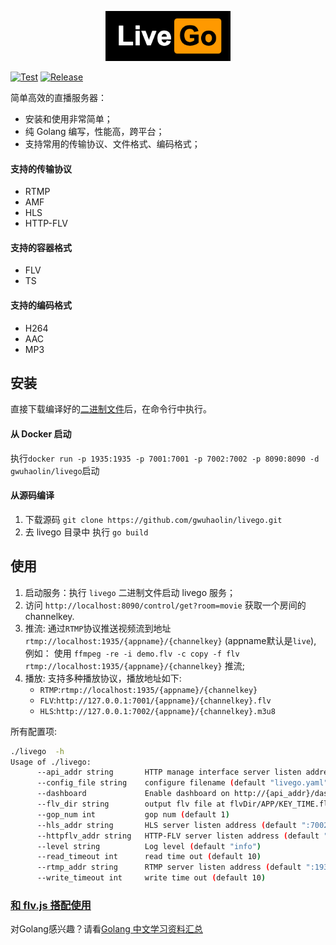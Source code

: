 <p align='center'>
    <img src='./logo.png' width='200px' height='80px'/>
</p>

[![Test](https://github.com/gwuhaolin/livego/workflows/Test/badge.svg)](https://github.com/gwuhaolin/livego/actions?query=workflow%3ATest)
[![Release](https://github.com/gwuhaolin/livego/workflows/Release/badge.svg)](https://github.com/gwuhaolin/livego/actions?query=workflow%3ARelease)

简单高效的直播服务器：
- 安装和使用非常简单；
- 纯 Golang 编写，性能高，跨平台；
- 支持常用的传输协议、文件格式、编码格式；

#### 支持的传输协议
- RTMP
- AMF
- HLS
- HTTP-FLV

#### 支持的容器格式
- FLV
- TS

#### 支持的编码格式
- H264
- AAC
- MP3

## 安装
直接下载编译好的[二进制文件](https://github.com/gwuhaolin/livego/releases)后，在命令行中执行。

#### 从 Docker 启动
执行`docker run -p 1935:1935 -p 7001:7001 -p 7002:7002 -p 8090:8090 -d gwuhaolin/livego`启动

#### 从源码编译
1. 下载源码 `git clone https://github.com/gwuhaolin/livego.git`
2. 去 livego 目录中 执行 `go build`

## 使用
1. 启动服务：执行 `livego` 二进制文件启动 livego 服务；
2. 访问 `http://localhost:8090/control/get?room=movie` 获取一个房间的 channelkey.
3. 推流: 通过`RTMP`协议推送视频流到地址 `rtmp://localhost:1935/{appname}/{channelkey}` (appname默认是`live`), 例如： 使用 `ffmpeg -re -i demo.flv -c copy -f flv rtmp://localhost:1935/{appname}/{channelkey}` 推流;
4. 播放: 支持多种播放协议，播放地址如下:
    - `RTMP`:`rtmp://localhost:1935/{appname}/{channelkey}`
    - `FLV`:`http://127.0.0.1:7001/{appname}/{channelkey}.flv`
    - `HLS`:`http://127.0.0.1:7002/{appname}/{channelkey}.m3u8`

所有配置项: 
```bash
./livego  -h
Usage of ./livego:
      --api_addr string       HTTP manage interface server listen address (default ":8090")
      --config_file string    configure filename (default "livego.yaml")
      --dashboard             Enable dashboard on http://{api_addr}/dashboard
      --flv_dir string        output flv file at flvDir/APP/KEY_TIME.flv (default "tmp")
      --gop_num int           gop num (default 1)
      --hls_addr string       HLS server listen address (default ":7002")
      --httpflv_addr string   HTTP-FLV server listen address (default ":7001")
      --level string          Log level (default "info")
      --read_timeout int      read time out (default 10)
      --rtmp_addr string      RTMP server listen address (default ":1935")
      --write_timeout int     write time out (default 10)
```

### [和 flv.js 搭配使用](https://github.com/gwuhaolin/blog/issues/3)

对Golang感兴趣？请看[Golang 中文学习资料汇总](http://go.wuhaolin.cn/)

